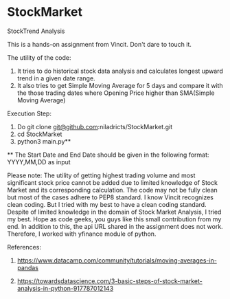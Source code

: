 # StockMarket
StockTrend Analysis

This is a hands-on assignment from Vincit. Don't dare to touch it. 

The utility of the code:

1. It tries to do historical stock data analysis and calculates longest upward trend in a given date range.
2. It also tries to get Simple Moving Average for 5 days and compare it with the those trading dates where Opening Price higher than SMA(Simple Moving Average)

Execution Step:

1. Do git clone git@github.com:niladricts/StockMarket.git
2. cd StockMarket
3. python3 main.py**

** The Start Date and End Date should be given in the following format: YYYY,MM,DD as input

Please note: The utility of getting highest trading volume and most significant stock price cannot be added due to limited knowledge of Stock Market and its
corresponding calculation. The code may not be fully clean but most of the cases adhere to PEP8 standard. I know Vincit recognizes clean coding. But I tried
with my best to have a clean coding standard. Despite of limited knowledge in the domain of Stock Market Analysis, I tried my best. Hope as code geeks, you guys
like this small contribution from my end. In addition to this, the api URL shared in the assignment does not work. Therefore, I worked with yfinance module of python.

References:

1. https://www.datacamp.com/community/tutorials/moving-averages-in-pandas

2. https://towardsdatascience.com/3-basic-steps-of-stock-market-analysis-in-python-917787012143

